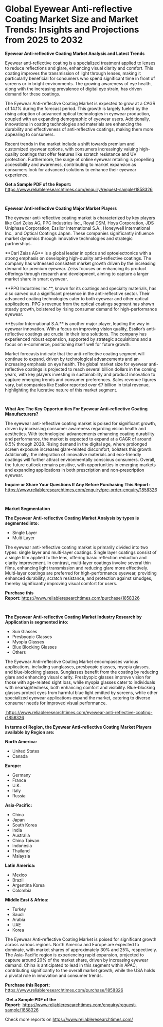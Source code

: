 <p><h1>Global Eyewear Anti-reflective Coating Market Size and Market Trends: Insights and Projections from 2025 to 2032</h1></p><p><strong>Eyewear Anti-reflective Coating Market Analysis and Latest Trends</strong></p>
<p><p>Eyewear anti-reflective coating is a specialized treatment applied to lenses to reduce reflections and glare, enhancing visual clarity and comfort. This coating improves the transmission of light through lenses, making it particularly beneficial for consumers who spend significant time in front of screens or in bright environments. The growing awareness of eye health, along with the increasing prevalence of digital eye strain, has driven demand for these coatings.</p><p>The Eyewear Anti-reflective Coating Market is expected to grow at a CAGR of 14.1% during the forecast period. This growth is largely fueled by the rising adoption of advanced optical technologies in eyewear production, coupled with an expanding demographic of eyewear users. Additionally, innovations in coating technologies and materials are enhancing the durability and effectiveness of anti-reflective coatings, making them more appealing to consumers.</p><p>Recent trends in the market include a shift towards premium and customized eyewear options, with consumers increasingly valuing high-quality coatings that offer features like scratch resistance and UV protection. Furthermore, the surge of online eyewear retailing is propelling accessibility and awareness, contributing to market expansion as consumers look for advanced solutions to enhance their eyewear experience.</p></p>
<p><strong>Get a Sample PDF of the Report:&nbsp;</strong> <a href="https://www.reliableresearchtimes.com/enquiry/request-sample/1858326?utm_campaign=2643&utm_medium=2&utm_source=Github&utm_content=ia&utm_term=03042025&utm_id=eyewear-anti-reflective-coating">https://www.reliableresearchtimes.com/enquiry/request-sample/1858326</a></p>
<p>&nbsp;</p>
<p><strong>Eyewear Anti-reflective Coating Major Market Players</strong></p>
<p><p>The eyewear anti-reflective coating market is characterized by key players like Carl Zeiss AG, PPG Industries Inc., Royal DSM, Hoya Corporation, JDS Uniphase Corporation, Essilor International S.A., Honeywell International Inc., and Optical Coatings Japan. These companies significantly influence market dynamics through innovative technologies and strategic partnerships.</p><p>**Carl Zeiss AG** is a global leader in optics and optoelectronics with a strong emphasis on developing high-quality anti-reflective coatings. The company has witnessed consistent market growth driven by the increasing demand for premium eyewear. Zeiss focuses on enhancing its product offerings through research and development, aiming to capture a larger market share in smart eyewear.</p><p>**PPG Industries Inc.**, known for its coatings and specialty materials, has also carved out a significant presence in the anti-reflective sector. Their advanced coating technologies cater to both eyewear and other optical applications. PPG's revenue from the optical coatings segment has shown steady growth, bolstered by rising consumer demand for high-performance eyewear.</p><p>**Essilor International S.A.** is another major player, leading the way in eyewear innovation. With a focus on improving vision quality, Essilor’s anti-reflective coatings are crucial in their lens solutions. The company has experienced robust expansion, supported by strategic acquisitions and a focus on e-commerce, positioning itself well for future growth.</p><p>Market forecasts indicate that the anti-reflective coating segment will continue to expand, driven by technological advancements and an increasing emphasis on eye health. The global market size for eyewear anti-reflective coatings is projected to reach several billion dollars in the coming years, with key players investing in sustainability and product innovation to capture emerging trends and consumer preferences. Sales revenue figures vary, but companies like Essilor reported over €7 billion in total revenue, highlighting the lucrative nature of this market segment.</p></p>
<p>&nbsp;</p>
<p><strong>What Are The Key Opportunities For Eyewear Anti-reflective Coating Manufacturers?</strong></p>
<p><p>The eyewear anti-reflective coating market is poised for significant growth, driven by increasing consumer awareness regarding vision health and aesthetics. With technological advancements enhancing coating durability and performance, the market is expected to expand at a CAGR of around 8.5% through 2028. Rising demand in the digital age, where prolonged screen exposure increases glare-related discomfort, bolsters this growth. Additionally, the integration of innovative materials and eco-friendly coatings will further attract environmentally conscious consumers. Overall, the future outlook remains positive, with opportunities in emerging markets and expanding applications in both prescription and non-prescription eyewear.</p></p>
<p><strong>Inquire or Share Your Questions If Any Before Purchasing This Report:</strong> <a href="https://www.reliableresearchtimes.com/enquiry/pre-order-enquiry/1858326?utm_campaign=2643&utm_medium=2&utm_source=Github&utm_content=ia&utm_term=03042025&utm_id=eyewear-anti-reflective-coating">https://www.reliableresearchtimes.com/enquiry/pre-order-enquiry/1858326</a></p>
<p>&nbsp;</p>
<p><strong>Market Segmentation</strong></p>
<p><strong>The Eyewear Anti-reflective Coating Market Analysis by types is segmented into:</strong></p>
<p><ul><li>Single Layer</li><li>Multi Layer</li></ul></p>
<p><p>The eyewear anti-reflective coating market is primarily divided into two types: single layer and multi-layer coatings. Single layer coatings consist of a single film applied to the lens, offering basic reflection reduction and clarity improvement. In contrast, multi-layer coatings involve several thin films, enhancing light transmission and reducing glare more effectively. Multi-layer coatings are preferred for high-performance eyewear, providing enhanced durability, scratch resistance, and protection against smudges, thereby significantly improving visual comfort for users.</p></p>
<p><strong>Purchase this Report:&nbsp;</strong><a href="https://www.reliableresearchtimes.com/purchase/1858326?utm_campaign=2643&utm_medium=2&utm_source=Github&utm_content=ia&utm_term=03042025&utm_id=eyewear-anti-reflective-coating">https://www.reliableresearchtimes.com/purchase/1858326</a></p>
<p>&nbsp;</p>
<p><strong>The Eyewear Anti-reflective Coating Market Industry Research by Application is segmented into:</strong></p>
<p><ul><li>Sun Glasses</li><li>Presbyopic Glasses</li><li>Myopia Glasses</li><li>Blue Blocking Glasses</li><li>Others</li></ul></p>
<p><p>The Eyewear Anti-reflective Coating Market encompasses various applications, including sunglasses, presbyopic glasses, myopia glasses, and blue-blocking glasses. Sunglasses benefit from the coating by reducing glare and enhancing visual clarity. Presbyopic glasses improve vision for those with age-related sight loss, while myopia glasses cater to individuals with nearsightedness, both enhancing comfort and visibility. Blue-blocking glasses protect eyes from harmful blue light emitted by screens, while other specialized eyewear applications expand the market, catering to diverse consumer needs for improved visual performance.</p></p>
<p><a href="https://www.reliableresearchtimes.com/eyewear-anti-reflective-coating-r1858326?utm_campaign=2643&utm_medium=2&utm_source=Github&utm_content=ia&utm_term=03042025&utm_id=eyewear-anti-reflective-coating">&nbsp;https://www.reliableresearchtimes.com/eyewear-anti-reflective-coating-r1858326</a></p>
<p><strong>In terms of Region, the Eyewear Anti-reflective Coating Market Players available by Region are:</strong></p>
<p>
    <p> <strong> North America: </strong>
        <ul>
            <li>United States</li>
            <li>Canada</li>
        </ul>
        </p> 
    <p> <strong> Europe: </strong>
        <ul>
            <li>Germany</li>
            <li>France</li>
            <li>U.K.</li>
            <li>Italy</li>
            <li>Russia</li>
        </ul>
        </p> 
    <p> <strong> Asia-Pacific: </strong>
        <ul>
            <li>China</li>
            <li>Japan</li>
            <li>South Korea</li>
            <li>India</li>
            <li>Australia</li>
            <li>China Taiwan</li>
            <li>Indonesia</li>
            <li>Thailand</li>
            <li>Malaysia</li>
        </ul>
        </p> 
    <p> <strong> Latin America: </strong>
        <ul>
            <li>Mexico</li>
            <li>Brazil</li>
            <li>Argentina Korea</li>
            <li>Colombia</li>
        </ul>
        </p> 
    <p> <strong> Middle East & Africa: </strong>
        <ul>
            <li>Turkey</li>
            <li>Saudi</li>
            <li>Arabia</li>
            <li>UAE</li>
            <li>Korea</li>
        </ul>
    </p>
    </p>
<p><p>The Eyewear Anti-reflective Coating Market is poised for significant growth across various regions. North America and Europe are expected to dominate, with market shares of approximately 30% and 25%, respectively. The Asia-Pacific region is experiencing rapid expansion, projected to capture around 20% of the market share, driven by increasing eyewear demand. China is anticipated to lead in this segment within APAC, contributing significantly to the overall market growth, while the USA holds a pivotal role in innovation and consumer trends.</p></p>
<p><strong>Purchase this Report: </strong><a href="https://www.reliableresearchtimes.com/purchase/1858326?utm_campaign=2643&utm_medium=2&utm_source=Github&utm_content=ia&utm_term=03042025&utm_id=eyewear-anti-reflective-coating">https://www.reliableresearchtimes.com/purchase/1858326</a></p>
<p>&nbsp;<strong>Get a Sample PDF of the Report:&nbsp;&nbsp;</strong><a href="https://www.reliableresearchtimes.com/enquiry/request-sample/1858326?utm_campaign=2643&utm_medium=2&utm_source=Github&utm_content=ia&utm_term=03042025&utm_id=eyewear-anti-reflective-coating">https://www.reliableresearchtimes.com/enquiry/request-sample/1858326</a></p>
<p><strong></strong></p>
<p>Check more reports on <a href="https://www.reliableresearchtimes.com/?utm_campaign=2643&utm_medium=2&utm_source=Github&utm_content=ia&utm_term=03042025&utm_id=eyewear-anti-reflective-coating">https://www.reliableresearchtimes.com/</a></p>